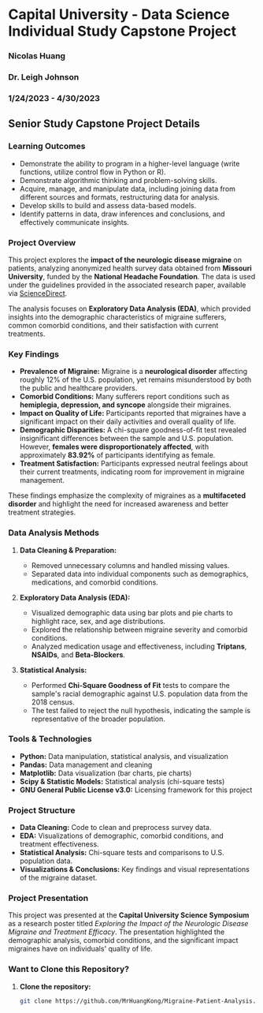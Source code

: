 # Capital University - Data Science Individual Study Capstone Project
### Nicolas Huang
### Dr. Leigh Johnson
### 1/24/2023 - 4/30/2023

## Senior Study Capstone Project Details

### Learning Outcomes
- Demonstrate the ability to program in a higher-level language (write functions, utilize control flow in Python or R).
- Demonstrate algorithmic thinking and problem-solving skills.
- Acquire, manage, and manipulate data, including joining data from different sources and formats, restructuring data for analysis.
- Develop skills to build and assess data-based models.
- Identify patterns in data, draw inferences and conclusions, and effectively communicate insights.

### Project Overview
This project explores the **impact of the neurologic disease migraine** on patients, analyzing anonymized health survey data obtained from **Missouri University**, funded by the **National Headache Foundation**. The data is used under the guidelines provided in the associated research paper, available via [ScienceDirect](https://www.sciencedirect.com/science/article/pii/S235234092201006X).

The analysis focuses on **Exploratory Data Analysis (EDA)**, which provided insights into the demographic characteristics of migraine sufferers, common comorbid conditions, and their satisfaction with current treatments.

### Key Findings
- **Prevalence of Migraine:** Migraine is a **neurological disorder** affecting roughly 12% of the U.S. population, yet remains misunderstood by both the public and healthcare providers.
- **Comorbid Conditions:** Many sufferers report conditions such as **hemiplegia, depression, and syncope** alongside their migraines.
- **Impact on Quality of Life:** Participants reported that migraines have a significant impact on their daily activities and overall quality of life.
- **Demographic Disparities:** A chi-square goodness-of-fit test revealed insignificant differences between the sample and U.S. population. However, **females were disproportionately affected**, with approximately **83.92%** of participants identifying as female.
- **Treatment Satisfaction:** Participants expressed neutral feelings about their current treatments, indicating room for improvement in migraine management.
  
These findings emphasize the complexity of migraines as a **multifaceted disorder** and highlight the need for increased awareness and better treatment strategies.

### Data Analysis Methods
1. **Data Cleaning & Preparation:**
   - Removed unnecessary columns and handled missing values.
   - Separated data into individual components such as demographics, medications, and comorbid conditions.

2. **Exploratory Data Analysis (EDA):**
   - Visualized demographic data using bar plots and pie charts to highlight race, sex, and age distributions.
   - Explored the relationship between migraine severity and comorbid conditions.
   - Analyzed medication usage and effectiveness, including **Triptans**, **NSAIDs**, and **Beta-Blockers**.

3. **Statistical Analysis:**
   - Performed **Chi-Square Goodness of Fit** tests to compare the sample's racial demographic against U.S. population data from the 2018 census.
   - The test failed to reject the null hypothesis, indicating the sample is representative of the broader population.

### Tools & Technologies
- **Python:** Data manipulation, statistical analysis, and visualization
- **Pandas:** Data management and cleaning
- **Matplotlib:** Data visualization (bar charts, pie charts)
- **Scipy & Statistic Models:** Statistical analysis (chi-square tests)
- **GNU General Public License v3.0:** Licensing framework for this project

### Project Structure
- **Data Cleaning:** Code to clean and preprocess survey data.
- **EDA:** Visualizations of demographic, comorbid conditions, and treatment effectiveness.
- **Statistical Analysis:** Chi-square tests and comparisons to U.S. population data.
- **Visualizations & Conclusions:** Key findings and visual representations of the migraine dataset.

### Project Presentation
This project was presented at the **Capital University Science Symposium** as a research poster titled _Exploring the Impact of the Neurologic Disease Migraine and Treatment Efficacy_. The presentation highlighted the demographic analysis, comorbid conditions, and the significant impact migraines have on individuals' quality of life.

### Want to Clone this Repository? 
1. **Clone the repository:**
   ```bash
   git clone https://github.com/MrHuangKong/Migraine-Patient-Analysis.git
